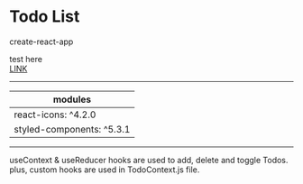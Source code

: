 # Todo List
create-react-app

test here    
<a href="https://nan-noo.github.io/todo-list/">LINK</a>    
***
|modules|
|---|
|react-icons: ^4.2.0|
|styled-components: ^5.3.1|
***
useContext & useReducer hooks are used to add, delete and toggle Todos.    
plus, custom hooks are used in TodoContext.js file.
